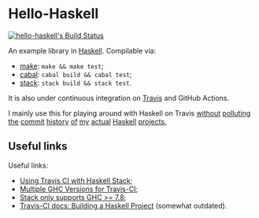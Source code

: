 Hello-Haskell
=============

[![hello-haskell's Build Status][build-status]][build-log]

An example library in [Haskell].  Compilable via:

* [make]: `make && make test`;
* [cabal]: `cabal build && cabal test`;
* [stack]: `stack build && stack test`.

It is also under continuous integration on [Travis] and GitHub Actions.

I mainly use this for playing around with Haskell on Travis
  [without](https://github.com/rudymatela/leancheck/commit/e7f7dcc771ef76a72d287d013e6cd49178295811)
[polluting](https://github.com/rudymatela/leancheck/commit/d0ab594d0eb58e6bb9cb151e5130de6ca2528a67)
      [the](https://github.com/rudymatela/leancheck/commit/8948df094831a5b4b0e64a21fcc4dcf67bb4d375)
   [commit](https://github.com/rudymatela/leancheck/commit/c7f32facdf1dd0e380ac2e56d1540ffeab421b72)
  [history](https://github.com/rudymatela/leancheck/commit/22d6f9ed59d09ec214d907b6000db777661dab5b)
       [of](https://github.com/rudymatela/leancheck/commit/51c3a996f9d7ae0dedcd9068db37fb5dc0ddfac7)
       [my](https://github.com/rudymatela/leancheck/commit/c246f35cbc3a9bb95ef7bbaf81d06352aae9a9c6)
   [actual](https://github.com/rudymatela/leancheck/commit/3838894ed833b3054dbec213a3332686a5e018b7)
  [Haskell](https://github.com/rudymatela/fitspec/commit/e2cca999684bbcb52843f7b7716a6d85c8f5ee73)
[projects.](https://github.com/rudymatela/speculate/commit/56161fde03aea4a0d20c11eb4cee2cffa718ffd0)

Useful links
------------

Useful links:

* [Using Travis CI with Haskell Stack](https://docs.haskellstack.org/en/stable/travis_ci/);
* [Multiple GHC Versions for Travis-CI](https://github.com/hvr/multi-ghc-travis);
* [Stack only supports GHC >= 7.8](https://github.com/commercialhaskell/stack/issues/648);
* [Travis-CI docs: Building a Haskell Project](https://docs.travis-ci.com/user/languages/haskell/)
  (somewhat outdated).

[build-status]: https://github.com/rudymatela/hello-haskell/actions/workflows/build.yml/badge.svg
[build-log]:    https://github.com/rudymatela/hello-haskell/actions/workflows/build.yml

[haskell]: https://www.haskell.org/
[make]:    https://www.gnu.org/software/make/
[cabal]:   https://www.haskell.org/cabal/
[stack]:   https://www.haskellstack.org/
[travis]:  https://travis-ci.org/
